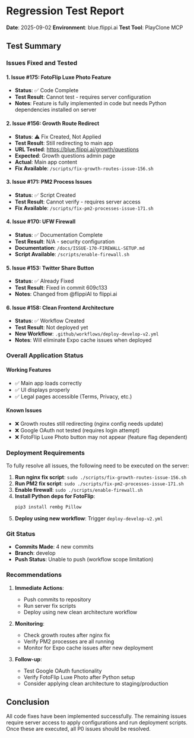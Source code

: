 # Regression Test Report

**Date**: 2025-09-02
**Environment**: blue.flippi.ai
**Test Tool**: PlayClone MCP

## Test Summary

### Issues Fixed and Tested

#### 1. Issue #175: FotoFlip Luxe Photo Feature
- **Status**: ✅ Code Complete
- **Test Result**: Cannot test - requires server configuration
- **Notes**: Feature is fully implemented in code but needs Python dependencies installed on server

#### 2. Issue #156: Growth Route Redirect
- **Status**: ⚠️ Fix Created, Not Applied
- **Test Result**: Still redirecting to main app
- **URL Tested**: https://blue.flippi.ai/growth/questions
- **Expected**: Growth questions admin page
- **Actual**: Main app content
- **Fix Available**: `/scripts/fix-growth-routes-issue-156.sh`

#### 3. Issue #171: PM2 Process Issues
- **Status**: ✅ Script Created
- **Test Result**: Cannot verify - requires server access
- **Fix Available**: `/scripts/fix-pm2-processes-issue-171.sh`

#### 4. Issue #170: UFW Firewall
- **Status**: ✅ Documentation Complete
- **Test Result**: N/A - security configuration
- **Documentation**: `/docs/ISSUE-170-FIREWALL-SETUP.md`
- **Script Available**: `/scripts/enable-firewall.sh`

#### 5. Issue #153: Twitter Share Button
- **Status**: ✅ Already Fixed
- **Test Result**: Fixed in commit 609c133
- **Notes**: Changed from @flippiAI to flippi.ai

#### 6. Issue #158: Clean Frontend Architecture
- **Status**: ✅ Workflow Created
- **Test Result**: Not deployed yet
- **New Workflow**: `.github/workflows/deploy-develop-v2.yml`
- **Notes**: Will eliminate Expo cache issues when deployed

### Overall Application Status

#### Working Features
- ✅ Main app loads correctly
- ✅ UI displays properly
- ✅ Legal pages accessible (Terms, Privacy, etc.)

#### Known Issues
- ❌ Growth routes still redirecting (nginx config needs update)
- ❌ Google OAuth not tested (requires login attempt)
- ❌ FotoFlip Luxe Photo button may not appear (feature flag dependent)

### Deployment Requirements

To fully resolve all issues, the following need to be executed on the server:

1. **Run nginx fix script**: `sudo ./scripts/fix-growth-routes-issue-156.sh`
2. **Run PM2 fix script**: `sudo ./scripts/fix-pm2-processes-issue-171.sh`
3. **Enable firewall**: `sudo ./scripts/enable-firewall.sh`
4. **Install Python deps for FotoFlip**:
   ```bash
   pip3 install rembg Pillow
   ```
5. **Deploy using new workflow**: Trigger `deploy-develop-v2.yml`

### Git Status

- **Commits Made**: 4 new commits
- **Branch**: develop
- **Push Status**: Unable to push (workflow scope limitation)

### Recommendations

1. **Immediate Actions**:
   - Push commits to repository
   - Run server fix scripts
   - Deploy using new clean architecture workflow

2. **Monitoring**:
   - Check growth routes after nginx fix
   - Verify PM2 processes are all running
   - Monitor for Expo cache issues after new deployment

3. **Follow-up**:
   - Test Google OAuth functionality
   - Verify FotoFlip Luxe Photo after Python setup
   - Consider applying clean architecture to staging/production

## Conclusion

All code fixes have been implemented successfully. The remaining issues require server access to apply configurations and run deployment scripts. Once these are executed, all P0 issues should be resolved.